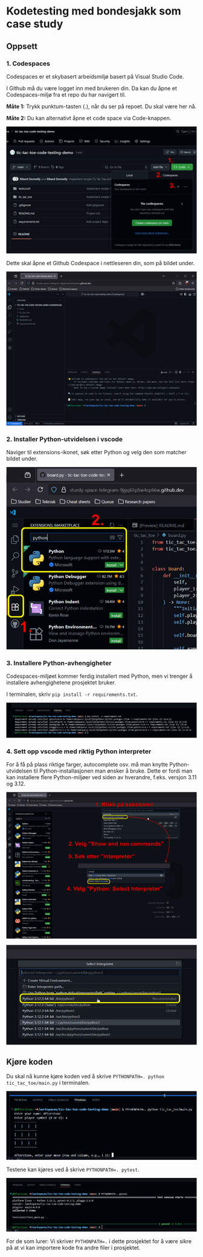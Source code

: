 # Kodetesting med bondesjakk som case study

## Oppsett

### 1. Codespaces

Codespaces er et skybasert arbeidsmiljø basert på Visual Studio Code.

I Github må du være logget inn med brukeren din. Da kan du åpne et Codespaces-miljø fra et repo du har navigert til.

**Måte 1:** Trykk punktum-tasten (.), når du ser på repoet. Du skal være her nå.

**Måte 2:** Du kan alternativt åpne et code space via Code-knappen.

![](assets/codespaces.jpg)

Dette skal åpne et Github Codespace i nettleseren din, som på bildet under. 

![](assets/codespace_vscode.jpg)

### 2. Installer Python-utvidelsen i vscode

Naviger til extensions-ikonet, søk etter Python og velg den som matcher bildet under.

![](assets/codespaces_vscode_python_extension.jpg)

### 3. Installere Python-avhengigheter

Codespaces-miljøet kommer ferdig installert med Python, men vi trenger å installere avhengighetene prosjektet bruker.

I terminalen, skriv `pip install -r requirements.txt`.

![](assets/codespace_terminal_install_pip_deps.jpg)

### 4. Sett opp vscode med riktig Python interpreter

For å få på plass riktige farger, autocomplete osv. må man knytte Python-utvidelsen til Python-installasjonen man ønsker å bruke. Dette er fordi man kan installere flere Python-miljøer ved siden av hverandre, f.eks. versjon 3.11 og 3.12.

![](assets/codespaces_select_python_interpreter.jpg)

![](assets/codespaces_select_python_interpreter_v2.jpg)

## Kjøre koden

Du skal nå kunne kjøre koden ved å skrive `PYTHONPATH=. python tic_tac_toe/main.py` i terminalen.

![](assets/codespaces_run_code.jpg)

Testene kan kjøres ved å skrive `PYTHONPATH=. pytest`.

![](assets/codespaces_run_tests.jpg)

For de som lurer: Vi skriver `PYTHONPATH=.` i dette prosjektet for å være sikre på at vi kan importere kode fra andre filer i prosjektet.
